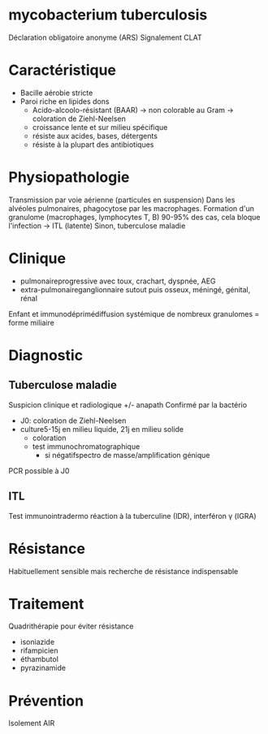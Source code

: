 # mycobacterium tuberculosis



Déclaration obligatoire anonyme (ARS)
Signalement CLAT 


# Caractéristique


- Bacille aérobie stricte 
- Paroi riche en lipides dons 
    - Acido-alcoolo-résistant (BAAR) -> non colorable au Gram -> coloration de Ziehl-Neelsen 
    - croissance lente et sur milieu spécifique 
    - résiste aux acides, bases, détergents 
    - résiste à la plupart des antibiotiques 


# Physiopathologie


Transmission par voie aérienne (particules en suspension)
Dans les alvéoles pulmonaires, phagocytose par les macrophages.
Formation d'un granulome (macrophages, lymphocytes T, B)
90-95% des cas, cela bloque l'infection -> ITL (latente)
Sinon, tuberculose maladie 


# Clinique


- pulmonaireprogressive avec toux, crachart, dyspnée, AEG 
- extra-pulmonaireganglionnaire sutout puis osseux, méningé, génital, rénal 

Enfant et immunodéprimédiffusion systémique de nombreux granulomes = forme miliaire 


# Diagnostic



## Tuberculose maladie


Suspicion clinique et radiologique +/- anapath
Confirmé par la bactério 

- J0: coloration de Ziehl-Neelsen 
- culture5-15j en milieu liquide, 21j en milieu solide 
    - coloration 
    - test immunochromatographique 
        - si négatifspectro de masse/amplification génique 

PCR possible à J0 


## ITL


Test immunointradermo réaction à la tuberculine (IDR), interféron γ (IGRA) 


# Résistance


Habituellement sensible mais recherche de résistance indispensable 


# Traitement


Quadrithérapie pour éviter résistance 

- isoniazide 
- rifampicien 
- éthambutol 
- pyrazinamide 


# Prévention


Isolement AIR 
